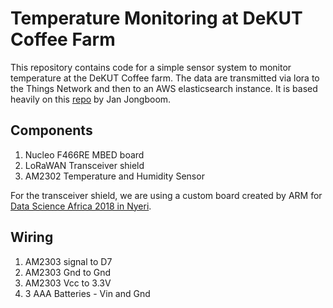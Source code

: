 # Temperature Monitoring at DeKUT Coffee Farm

This repository contains code for a simple sensor system to monitor temperature at the DeKUT Coffee farm. The data are transmitted via lora to the Things Network and then to an AWS elasticsearch instance. It is based heavily on this [repo](https://github.com/janjongboom/dsa2018-greenhouse-monitor) by Jan Jongboom.

## Components
1. Nucleo F466RE MBED board
1. LoRaWAN Transceiver shield
1. AM2302 Temperature and Humidity Sensor

For the transceiver shield, we are using a custom board created by ARM for [Data Science Africa 2018 in Nyeri](http://www.datascienceafrica.org/dsa2018/).

## Wiring
1. AM2303 signal to D7
1. AM2303 Gnd to Gnd
1. AM2303 Vcc to 3.3V
1. 3 AAA Batteries - Vin and Gnd


